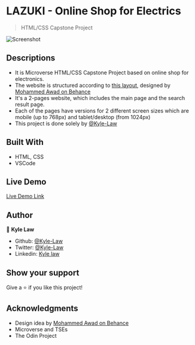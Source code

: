 # LAZUKI - Online Shop for Electrics

> HTML/CSS Capstone Project

![Screenshot](https://user-images.githubusercontent.com/55923773/73589030-c75dee00-450b-11ea-92ae-f2516f1ac79d.png)

## Descriptions
- It is Microverse HTML/CSS Capstone Project based on online shop for electronics.
- The website is structured according to [this layout](https://www.behance.net/gallery/24796463/ZATTIX), designed by [Mohammed Awad on Behance](https://www.behance.net/M_Awad)
- It's a 2-pages website, which includes the main page and the search result page.
- Each of the pages have versions for 2 different screen sizes which are mobile (up to 768px) and tablet/desktop (from 1024px)
- This project is done solely by [@Kyle-Law](https://github.com/Kyle-Law)

## Built With
- HTML, CSS
- VSCode

## Live Demo

[Live Demo Link](https://rawcdn.githack.com/Kyle-Law/Online-Shop-for-Electronics/6a81ac3ab079f2061e99214ace4467e9f7554a9e/index.html)

## Author

👤 **Kyle Law**

- Github: [@Kyle-Law](https://github.com/Kyle-Law)
- Twitter: [@Kyle-Law](https://twitter.com/ZhunKhing)
- Linkedin: [Kyle law](https://www.linkedin.com/in/kyle-lawzhunkhing/)

## Show your support

Give a ⭐️ if you like this project!

## Acknowledgments

- Design idea by [Mohammed Awad on Behance](https://www.behance.net/M_Awad)
- Microverse and TSEs
- The Odin Project
